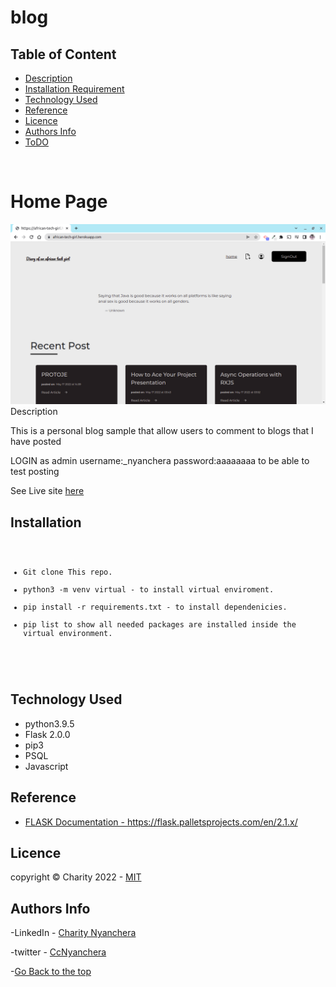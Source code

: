 # blog
## Table of Content

- [Description](#description)
- [Installation Requirement](#Installation)
- [Technology Used](#technology-used)
- [Reference](#reference)
- [Licence](#licence)
- [Authors Info](#author-Info)
- [ToDO](#To-Do)

<br>

<h1>Home Page</h1>
<img src='./images/img.png' alt="homepag>
<br>

</br>
<br>

## Description

<p>This is a personal blog sample that allow users to comment to blogs that I have posted </p>

<p>LOGIN as admin username:_nyanchera password:aaaaaaaa to be able to test posting</p>


<p>See Live site <a href="https://african-tech-girl.herokuapp.com/">here</a></p>

## Installation

<code>
<ul>
<li>Git clone This repo.</li>
<li>python3 -m venv virtual - to install virtual enviroment.</li>
<li>pip install -r requirements.txt - to install dependenicies.</li>
<li>pip list to show all needed packages are installed inside the virtual environment.</li>

</ul>
</code>


## Technology Used

<ul>
<li>
python3.9.5
 </li>
  <li>
Flask 2.0.0
 </li>
<li>
pip3
</li>
<li>
PSQL 
</li>
<li>
Javascript
</li>
</ul>


## Reference

- <a href="https://flask.palletsprojects.com/en/2.1.x/">FLASK Documentation - https://flask.palletsprojects.com/en/2.1.x/</a>


## Licence

   copyright © Charity 2022 - <a href="https://github.com/charity-bit/blog/blob/main/LICENSE"> MIT </a>

## Authors Info

-LinkedIn - [Charity Nyanchera](https://www.linkedin.com/in/charitynyanchera)

-twitter - [CcNyanchera](https://twitter.com/CcNyanchera)

-[Go Back to the top](#pitch)
